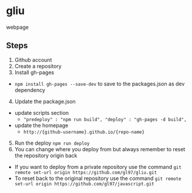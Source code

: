 # gliu
webpage
## Steps
1. Github account
2. Create a repository
3. Install gh-pages
  * `npm install gh-pages --save-dev` to save to the packages.json as dev dependency
4. Update the package.json
  * update scripts section
    * `"predeploy" : "npm run build",
      "deploy" : "gh-pages -d build",`
  * update the homepage
    *   `http://{github-username}.github.io/{repo-name}`
5. Run the deploy `npm run deploy`
6. You can change where you deploy from but always remember to reset the repository origin back 
 * If you want to deploy from a private repository use the command `git remote set-url origin https://github.com/gl97/gliu.git`
 * To reset back to the original repository use the command `git remote set-url origin https://github.com/gl97/javascript.git`



